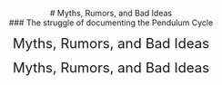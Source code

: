 <p align="center">
# Myths, Rumors, and Bad Ideas<br>
### The struggle of documenting the Pendulum Cycle
</p>

<p><center><font size="5">Myths, Rumors, and Bad Ideas</font></p>

<center><font size="5">Myths, Rumors, and Bad Ideas</font>
